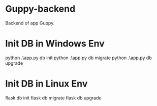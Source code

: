 # Guppy-backend
 Backend of app Guppy.

# Init DB in Windows Env
python .\app.py db init
python .\app.py db migrate
python .\app.py db upgrade

# Init DB in Linux Env
flask db init
flask db migrate
flask db upgrade